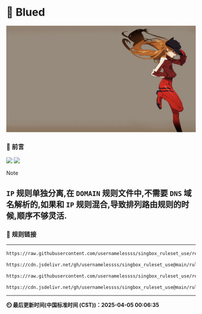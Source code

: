
# 🧸 Blued
![](https://raw.githubusercontent.com/usernamelessss/picture-bed/main/images/202504042256831.jpg)
### 📣 前言
![](https://shields.io/badge/-移除重复规则-ff69b4) ![](https://shields.io/badge/-IP&nbsp;规则单独存放不与&nbsp;DOMAIN&nbsp;等混合-green)
> [!NOTE]
**`IP` 规则单独分离,在 `DOMAIN` 规则文件中,不需要 `DNS` 域名解析的,如果和 `IP` 规则混合,导致排列路由规则的时候,顺序不够灵活.**
---

###  🔗 规则链接
---

```url
https://raw.githubusercontent.com/usernamelessss/singbox_ruleset_use/refs/heads/main/rule/Blued/Blued_No_IP.json
```

```url
https://cdn.jsdelivr.net/gh/usernamelessss/singbox_ruleset_use@main/rule/Blued/Blued_No_IP.json
```

```url
https://raw.githubusercontent.com/usernamelessss/singbox_ruleset_use/refs/heads/main/rule/Blued/Blued_No_IP.srs
```

```url
https://cdn.jsdelivr.net/gh/usernamelessss/singbox_ruleset_use@main/rule/Blued/Blued_No_IP.srs
```

---
**⏲️ 最后更新时间(中国标准时间 (CST))：2025-04-05 00:06:35**